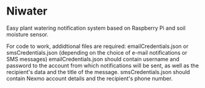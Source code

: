 # Niwater
Easy plant watering notification system based on Raspberry Pi and soil moisture sensor.

For code to work, addidtional files are required: emailCredentials.json or smsCredentials.json (depending on the choice of e-mail notifications or SMS messages)
emailCredentials.json should contain username and password to the account from which notifications will be sent, as well as the recipient's data and the title of the message.
smsCredentials.json should contain Nexmo account details and the recipient's phone number.
